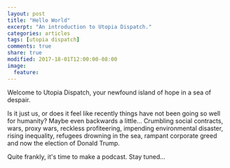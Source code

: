 ```yaml
---
layout: post
title: "Hello World"
excerpt: "An introduction to Utopia Dispatch."
categories: articles
tags: [utopia dispatch]
comments: true
share: true
modified: 2017-18-01T12:00:00-08:00
image:
  feature: 
---
```


Welcome to Utopia Dispatch, your newfound island of hope in a sea of despair.

Is it just us, or does it feel like recently things have not been going so well for humanity? Maybe even backwards a little... Crumbling social contracts, wars, proxy wars, reckless profiteering, impending environmental disaster, rising inequality, refugees drowning in the sea, rampant corporate greed and now the election of Donald Trump. 

Quite frankly, it's time to make a podcast. Stay tuned...
